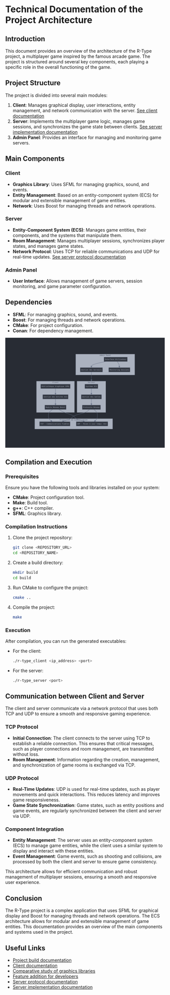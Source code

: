 # Technical Documentation of the Project Architecture

## Introduction

This document provides an overview of the architecture of the R-Type project, a multiplayer game inspired by the famous arcade game. The project is structured around several key components, each playing a specific role in the overall functioning of the game.

## Project Structure

The project is divided into several main modules:

1. **Client**: Manages graphical display, user interactions, entity management, and network communication with the server. [See client documentation](../client/README.md)
2. **Server**: Implements the multiplayer game logic, manages game sessions, and synchronizes the game state between clients. [See server implementation documentation](../server%20implementation/README.md)
3. **Admin Panel**: Provides an interface for managing and monitoring game servers.

## Main Components

### Client

- **Graphics Library**: Uses SFML for managing graphics, sound, and events.
- **Entity Management**: Based on an entity-component system (ECS) for modular and extensible management of game entities.
- **Network**: Uses Boost for managing threads and network operations.

### Server

- **Entity-Component System (ECS)**: Manages game entities, their components, and the systems that manipulate them.
- **Room Management**: Manages multiplayer sessions, synchronizes player states, and manages game states.
- **Network Protocol**: Uses TCP for reliable communications and UDP for real-time updates. [See server protocol documentation](../server%20protocol/README.md)

### Admin Panel

- **User Interface**: Allows management of game servers, session monitoring, and game parameter configuration.

## Dependencies

- **SFML**: For managing graphics, sound, and events.
- **Boost**: For managing threads and network operations.
- **CMake**: For project configuration.
- **Conan**: For dependency management.

![alt text](image.png)

## Compilation and Execution

### Prerequisites

Ensure you have the following tools and libraries installed on your system:

- **CMake**: Project configuration tool.
- **Make**: Build tool.
- **g++**: C++ compiler.
- **SFML**: Graphics library.

### Compilation Instructions

1. Clone the project repository:
   ```bash
   git clone <REPOSITORY_URL>
   cd <REPOSITORY_NAME>
   ```

2. Create a build directory:
   ```bash
   mkdir build
   cd build
   ```

3. Run CMake to configure the project:
   ```bash
   cmake ..
   ```

4. Compile the project:
   ```bash
   make
   ```

### Execution

After compilation, you can run the generated executables:

- For the client:
  ```bash
  ./r-type_client <ip_address> <port>
  ```

- For the server:
  ```bash
  ./r-type_server <port>
  ```

## Communication between Client and Server

The client and server communicate via a network protocol that uses both TCP and UDP to ensure a smooth and responsive gaming experience.

### TCP Protocol

- **Initial Connection**: The client connects to the server using TCP to establish a reliable connection. This ensures that critical messages, such as player connections and room management, are transmitted without loss.
- **Room Management**: Information regarding the creation, management, and synchronization of game rooms is exchanged via TCP.

### UDP Protocol

- **Real-Time Updates**: UDP is used for real-time updates, such as player movements and quick interactions. This reduces latency and improves game responsiveness.
- **Game State Synchronization**: Game states, such as entity positions and game events, are regularly synchronized between the client and server via UDP.

### Component Integration

- **Entity Management**: The server uses an entity-component system (ECS) to manage game entities, while the client uses a similar system to display and interact with these entities.
- **Event Management**: Game events, such as shooting and collisions, are processed by both the client and server to ensure game consistency.

This architecture allows for efficient communication and robust management of multiplayer sessions, ensuring a smooth and responsive user experience.

## Conclusion

The R-Type project is a complex application that uses SFML for graphical display and Boost for managing threads and network operations. The ECS architecture allows for modular and extensible management of game entities. This documentation provides an overview of the main components and systems used in the project.

## Useful Links

- [Project build documentation](../build%20the%20project/README.md)
- [Client documentation](../client/README.md)
- [Comparative study of graphics libraries](../comparative%20studies/README.md)
- [Feature addition for developers](../feature%20addition%20for%20devs/README.md)
- [Server protocol documentation](../server%20protocol/README.md)
- [Server implementation documentation](../server%20implementation/README.md)

